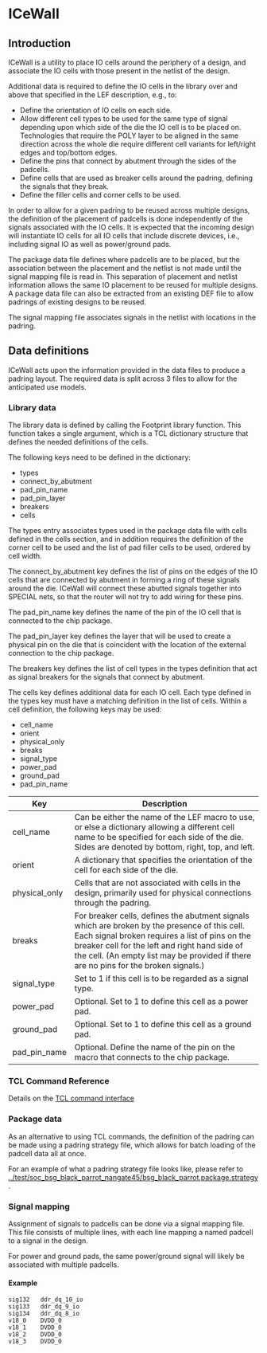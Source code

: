 # ICeWall

## Introduction

ICeWall is a utility to place IO cells around the periphery of a design, and associate the IO cells with those present in the netlist of the design.

Additional data is required to define the IO cells in the library over and above that specified in the LEF description, e.g., to:
* Define the orientation of IO cells on each side.
* Allow different cell types to be used for the same type of signal depending upon which side of the die the IO cell is to be placed on. Technologies that require the POLY layer to be aligned in the same direction across the whole die require different cell variants for left/right edges and top/bottom edges.
* Define the pins that connect by abutment through the sides of the padcells.
* Define cells that are used as breaker cells around the padring, defining the signals that they break.
* Define the filler cells and corner cells to be used.

In order to allow for a given padring to be reused across multiple designs, the definition of the placement of
padcells is done independently of the signals associated with the IO cells.
It is expected that the incoming design will instantiate IO cells for all IO cells that include
discrete devices, i.e., including signal IO as well as power/ground pads.

The package data file defines where padcells are to be placed, but the association between the placement and the netlist is not made until the signal mapping file is read in. This separation of placement and netlist information allows the same IO placement to be reused for multiple designs. A package data file can also be extracted from an existing DEF file to allow padrings of existing designs to be reused.

The signal mapping file associates signals in the netlist with locations in the padring.

## Data definitions

ICeWall acts upon the information provided in the data files to produce a padring layout. The required data is split across 3 files to allow for the anticipated use models.

### Library data

The library data is defined by calling the Footprint library function. This function takes a single argument, which is a TCL dictionary structure that defines the needed definitions of the cells.

The following keys need to be defined in the dictionary:
* types
* connect_by_abutment
* pad_pin_name
* pad_pin_layer
* breakers
* cells

The types entry associates types used in the package data file with cells defined in the cells section, and in addition requires the definition of the corner cell to be used and the list of pad filler cells to be used, ordered by cell width.

The connect_by_abutment key defines the list of pins on the edges of the IO cells that are connected by abutment in forming a ring of these signals around the die. ICeWall will connect these abutted signals together into SPECIAL nets, so that the router will not try to add wiring for these pins.

The pad_pin_name key defines the name of the pin of the IO cell that is connected to the chip package.

The pad_pin_layer key defines the layer that will be used to create a physical pin on the die that is coincident with the location of the external connection to the chip package.

The breakers key defines the list of cell types in the types definition that act as signal breakers for the signals that connect by abutment.

The cells key defines additional data for each IO cell. Each type defined in the types key must have a matching definition in the list of cells. Within a cell definition, the following keys may be used:

* cell_name
* orient
* physical_only
* breaks
* signal_type 
* power_pad
* ground_pad
* pad_pin_name

| Key | Description |
| --- | --- |
| cell_name | Can be either the name of the LEF macro to use, or else a dictionary allowing a different cell name to be specified for each side of the die. Sides are denoted by bottom, right, top, and left. |
| orient | A dictionary that specifies the orientation of the cell for each side of the die. |
| physical_only | Cells that are not associated with cells in the design, primarily used for physical connections through the padring. |
| breaks | For breaker cells, defines the abutment signals which are broken by the presence of this cell. Each signal broken requires a list of pins on the breaker cell for the left and right hand side of the cell. (An empty list may be provided if there are no pins for the broken signals.) |
| signal_type | Set to 1 if this cell is to be regarded as a signal type. |
| power_pad | Optional. Set to 1 to define this cell as a power pad. |
| ground_pad | Optional. Set to 1 to define this cell as a ground pad. |
| pad_pin_name | Optional. Define the name of the pin on the macro that connects to the chip package. |


### TCL Command Reference

Details on the [TCL command interface](TCL_Interface.md)


### Package data

As an alternative to using TCL commands, the definition of the padring can be made using a padring strategy file, which allows for batch loading of the padcell data all at once.

For an example of what a padring strategy file looks like, please refer to [../test/soc_bsg_black_parrot_nangate45/bsg_black_parrot.package.strategy](https://github.com/The-OpenROAD-Project/OpenROAD/blob/master/src/pad/test/soc_bsg_black_parrot_nangate45/bsg_black_parrot.package.strategy) .

### Signal mapping

Assignment of signals to padcells can be done via a signal mapping file. This file consists of multiple lines, with each line mapping a named padcell to a signal in the design.

For power and ground pads, the same power/ground signal will likely be associated with multiple padcells.

#### Example
```
sig132   ddr_dq_10_io
sig133   ddr_dq_9_io
sig134   ddr_dq_8_io
v18_0    DVDD_0
v18_1    DVDD_0
v18_2    DVDD_0
v18_3    DVDD_0
```
